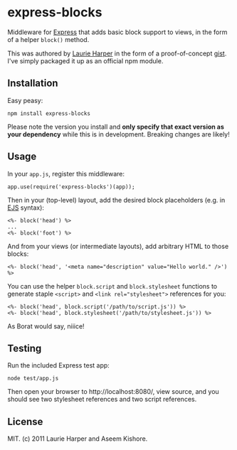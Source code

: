 express-blocks
==============

Middleware for [Express](http://expressjs.com/) that adds basic block support
to views, in the form of a helper `block()` method.

This was authored by [Laurie Harper](https://github.com/laurie71) in the form
of a proof-of-concept [gist](https://gist.github.com/903142). I've simply
packaged it up as an official npm module.

Installation
------------

Easy peasy:

    npm install express-blocks

Please note the version you install and **only specify that exact version as
your dependency** while this is in development. Breaking changes are likely!

Usage
-----

In your `app.js`, register this middleware:

    app.use(require('express-blocks')(app));

Then in your (top-level) layout, add the desired block placeholders (e.g. in
[EJS](https://github.com/visionmedia/ejs) syntax):

    <%- block('head') %>
    ...
    <%- block('foot') %>

And from your views (or intermediate layouts), add arbitrary HTML to those
blocks:

    <%- block('head', '<meta name="description" value="Hello world." />') %>

You can use the helper `block.script` and `block.stylesheet` functions to
generate staple `<script>` and `<link rel="stylesheet">` references for you:

    <%- block('head', block.script('/path/to/script.js')) %>
    <%- block('head', block.stylesheet('/path/to/stylesheet.js')) %>

As Borat would say, niiice!

Testing
-------

Run the included Express test app:

    node test/app.js

Then open your browser to http://localhost:8080/, view source, and you should
see two stylesheet references and two script references.

License
-------

MIT. (c) 2011 Laurie Harper and Aseem Kishore.